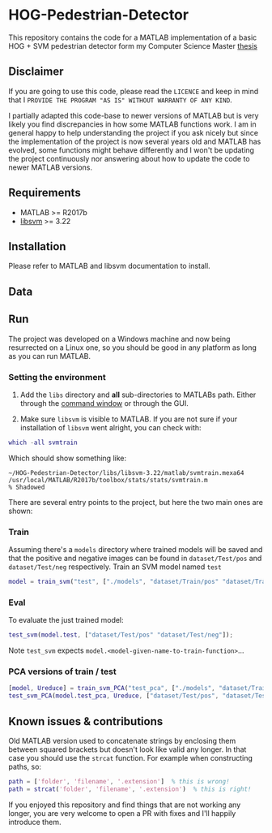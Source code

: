 # HOG-Pedestrian-Detector
This repository contains the code for a MATLAB implementation of a basic HOG + SVM pedestrian detector form my Computer Science Master [thesis](https://upcommons.upc.edu/bitstream/handle/2099.1/21343/95066.pdf?sequence=1&isAllowed=y)

## Disclaimer

If you are going to use this code, please read the `LICENCE` and keep in mind that I `PROVIDE THE PROGRAM "AS IS" WITHOUT WARRANTY
OF ANY KIND`.

I partially adapted this code-base to newer versions of MATLAB but is very likely you find discrepancies in how some MATLAB functions work. 
I am in general happy to help understanding the project if you ask nicely but since the implementation of the project is now several years old and MATLAB has evolved, some functions might behave differently and I won't be updating the project continuously nor answering about how to update the code to newer MATLAB versions.

## Requirements

* MATLAB >= R2017b
* [libsvm](https://github.com/cjlin1/libsvm/tree/v322) >= 3.22

## Installation

Please refer to MATLAB and libsvm documentation to install.



## Data



## Run

The project was developed on a Windows machine and now being resurrected on a Linux one, so you should be good in any platform as long as you can run MATLAB.

### Setting the environment

1. Add the `libs` directory and **all** sub-directories to MATLABs path.
Either through the [command window](https://www.mathworks.com/help/matlab/ref/addpath.html) or through the GUI.

2. Make sure `libsvm` is visible to MATLAB. If you are not sure if your installation of `libsvm` went alright, you can check with:
```matlab
which -all svmtrain
```
Which should show something like:
```
~/HOG-Pedestrian-Detector/libs/libsvm-3.22/matlab/svmtrain.mexa64
/usr/local/MATLAB/R2017b/toolbox/stats/stats/svmtrain.m                 % Shadowed
```

There are several entry points to the project, but here the two main ones are shown:

### Train

Assuming there's a `models` directory where trained models will be saved and that the positive and negative images can be found in `dataset/Test/pos` and `dataset/Test/neg` respectively.
Train an SVM model named `test`
```matlab
model = train_svm("test", ["./models", "dataset/Train/pos" "dataset/Train/neg"]);
```

### Eval

To evaluate the just trained model:
```matlab
test_svm(model.test, ["dataset/Test/pos" "dataset/Test/neg"]);
```

Note `test_svm` expects `model.<model-given-name-to-train-function>`...

### PCA versions of train / test

```matlab
[model, Ureduce] = train_svm_PCA("test_pca", ["./models", "dataset/Train/pos" "dataset/Train/neg"]);
test_svm_PCA(model.test_pca, Ureduce, ["dataset/Test/pos", "dataset/Test/neg"]);
```



## Known issues & contributions

Old MATLAB version used to concatenate strings by enclosing them between squared brackets but doesn't look like valid any longer. In that case you should use the `strcat` function. For example when constructing paths, so:

```matlab
path = ['folder', 'filename', '.extension']  % this is wrong!
path = strcat('folder', 'filename', '.extension')  % this is right!
```



If you enjoyed this repository and find things that are not working any longer, you are very welcome to open a PR with fixes and I'll happily introduce them.



